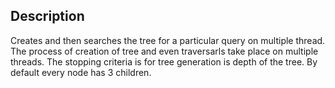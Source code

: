 ## Description
Creates and then searches the tree for a particular query on multiple thread. The process of creation of tree and even traversarls take place on multiple threads. 
The stopping criteria is for tree generation is depth of the tree. 
By default every node has 3 children. 
